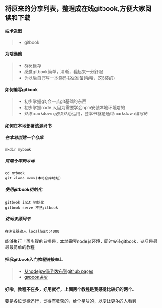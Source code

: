
## 将原来的分享列表，整理成在线gitbook,方便大家阅读和下载

#### 技术选型

> - gitbook

#### 为啥选他

> - 群友推荐
> - 感觉gitbook简单，清晰，看起来十分舒服
> - 为以后自己写一本源码书做准备(哈哈，这B装的)

#### 如何编写gitbook

> - 初步掌握git,会一点git基础的东西
> - 初步掌握node.js,因为需要学会npm安装本地环境啥的
> - 熟练markdown,必须熟悉运用，整本书就是通过markdown编写的

#### 如何在本地部署该源码书

##### 在本地创建一个仓库

	mkdir mybook

##### 克隆仓库到本地
	
	cd mybook
	git clone xxxx(本地仓库地址)

##### 使用gitbook初始化

	gitbook init 初始化
	gitbook serve 不熟gitbook

##### 访问该源码书
	
	在浏览器输入 localhost:4000

能够执行上面步骤的前提是，本地需要node.js环境，同时安装gitbook，这只是最最最简单的教程

#### 把我gitbook入门教程链接奉上

> - [从nodejs安装到发布到github pages](http://wanqingwong.com/gitbook-zh/publish/gitpages.html)
> - [gitbook进阶](http://www.chengweiyang.cn/gitbook/basic-usage/README.html)

#### 好啦，教程不在多，好用就行，上面两个教程是我感觉比较好的两个。
要是各位觉得还行，觉得有收获的，给个星啥的，以便让更多的人看到 